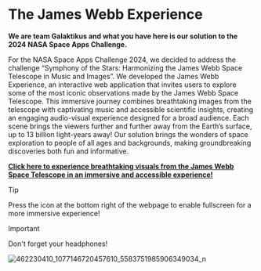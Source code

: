 # The James Webb Experience

**We are team Galaktikus and what you have here is our solution to the 2024 NASA Space Apps Challenge.**

For the NASA Space Apps Challenge 2024, we decided to address the challenge “Symphony of the Stars: Harmonizing the James Webb Space Telescope in Music and Images”. We developed the James Webb Experience, an interactive web application that invites users to explore some of the most iconic observations made by the James Webb Space Telescope. This immersive journey combines breathtaking images from the telescope with captivating music and accessible scientific insights, creating an engaging audio-visual experience designed for a broad audience. Each scene brings the viewers further and further away from the Earth’s surface, up to 13 billion light-years away! Our solution brings the wonders of space exploration to people of all ages and backgrounds, making groundbreaking discoveries both fun and informative. 

**[Click here to experience breathtaking visuals from the James Webb Space Telescope in an immersive and accessible experience!](https://chrls98.github.io/JamesWebbExperience/)**

> [!TIP]
> Press the icon at the bottom right of the webpage to enable fullscreen for a more immersive experience!

> [!IMPORTANT]
> Don't forget your headphones!

![462230410_1077146720457610_5583751985906349034_n](https://github.com/user-attachments/assets/09d4714e-b3f1-4308-ad41-5e520928079b)
